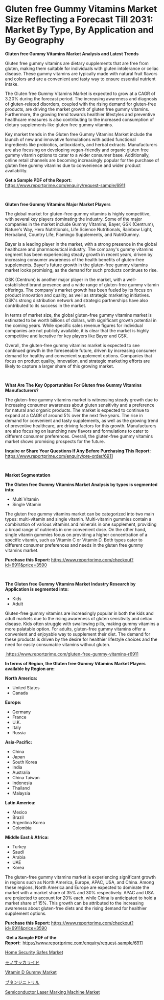<p><h1>Gluten free Gummy Vitamins Market Size Reflecting a Forecast Till 2031: Market By Type, By Application and By Geography</h1></p><p><strong>Gluten free Gummy Vitamins Market Analysis and Latest Trends</strong></p>
<p><p>Gluten free gummy vitamins are dietary supplements that are free from gluten, making them suitable for individuals with gluten intolerance or celiac disease. These gummy vitamins are typically made with natural fruit flavors and colors and are a convenient and tasty way to ensure essential nutrient intake.</p><p>The Gluten free Gummy Vitamins Market is expected to grow at a CAGR of 3.20% during the forecast period. The increasing awareness and diagnosis of gluten-related disorders, coupled with the rising demand for gluten-free products, are driving the market growth of gluten free gummy vitamins. Furthermore, the growing trend towards healthier lifestyles and preventive healthcare measures is also contributing to the increased consumption of dietary supplements like gluten free gummy vitamins.</p><p>Key market trends in the Gluten free Gummy Vitamins Market include the launch of new and innovative formulations with added functional ingredients like probiotics, antioxidants, and herbal extracts. Manufacturers are also focusing on developing vegan-friendly and organic gluten free gummy vitamin options to cater to a wider consumer base. Additionally, online retail channels are becoming increasingly popular for the purchase of gluten free gummy vitamins due to convenience and wider product availability.</p></p>
<p><strong>Get a Sample PDF of the Report:&nbsp;</strong> <a href="https://www.reportprime.com/enquiry/request-sample/6911">https://www.reportprime.com/enquiry/request-sample/6911</a></p>
<p>&nbsp;</p>
<p><strong>Gluten free Gummy Vitamins Major Market Players</strong></p>
<p><p>The global market for gluten-free gummy vitamins is highly competitive, with several key players dominating the industry. Some of the major companies in the market include Gummy Vitamins, Bayer, GSK (Centrum), Nature's Way, Hero Nutritionals, Life Science Nutritionals, Rainbow Light, Herbaland, Country Life, Flamingo Supplements, and NutriGummy.</p><p>Bayer is a leading player in the market, with a strong presence in the global healthcare and pharmaceutical industry. The company's gummy vitamins segment has been experiencing steady growth in recent years, driven by increasing consumer awareness of the health benefits of gluten-free supplements. Bayer's future growth in the gluten-free gummy vitamins market looks promising, as the demand for such products continues to rise.</p><p>GSK (Centrum) is another major player in the market, with a well-established brand presence and a wide range of gluten-free gummy vitamin offerings. The company's market growth has been fueled by its focus on product innovation and quality, as well as strategic marketing initiatives. GSK's strong distribution network and strategic partnerships have also contributed to its success in the market.</p><p>In terms of market size, the global gluten-free gummy vitamins market is estimated to be worth billions of dollars, with significant growth potential in the coming years. While specific sales revenue figures for individual companies are not publicly available, it is clear that the market is highly competitive and lucrative for key players like Bayer and GSK.</p><p>Overall, the gluten-free gummy vitamins market is expected to see continued growth in the foreseeable future, driven by increasing consumer demand for healthy and convenient supplement options. Companies that focus on product quality, innovation, and strategic marketing efforts are likely to capture a larger share of this growing market.</p></p>
<p>&nbsp;</p>
<p><strong>What Are The Key Opportunities For Gluten free Gummy Vitamins Manufacturers?</strong></p>
<p><p>The gluten-free gummy vitamins market is witnessing steady growth due to increasing consumer awareness about gluten sensitivity and a preference for natural and organic products. The market is expected to continue to expand at a CAGR of around 5% over the next five years. The rise in demand for convenient and tasty supplements, as well as the growing trend of preventive healthcare, are driving factors for this growth. Manufacturers are also focusing on launching new flavors and formulations to cater to different consumer preferences. Overall, the gluten-free gummy vitamins market shows promising prospects for the future.</p></p>
<p><strong>Inquire or Share Your Questions If Any Before Purchasing This Report:</strong> <a href="https://www.reportprime.com/enquiry/pre-order/6911">https://www.reportprime.com/enquiry/pre-order/6911</a></p>
<p>&nbsp;</p>
<p><strong>Market Segmentation</strong></p>
<p><strong>The Gluten free Gummy Vitamins Market Analysis by types is segmented into:</strong></p>
<p><ul><li>Multi Vitamin</li><li>Single Vitamin</li></ul></p>
<p><p>The gluten free gummy vitamins market can be categorized into two main types: multi-vitamin and single vitamin. Multi-vitamin gummies contain a combination of various vitamins and minerals in one supplement, providing a broad range of nutrients in one convenient dose. On the other hand, single vitamin gummies focus on providing a higher concentration of a specific vitamin, such as Vitamin C or Vitamin D. Both types cater to different consumer preferences and needs in the gluten free gummy vitamins market.</p></p>
<p><strong>Purchase this Report:&nbsp;</strong><a href="https://www.reportprime.com/checkout?id=6911&price=3590">https://www.reportprime.com/checkout?id=6911&price=3590</a></p>
<p>&nbsp;</p>
<p><strong>The Gluten free Gummy Vitamins Market Industry Research by Application is segmented into:</strong></p>
<p><ul><li>Kids</li><li>Adult</li></ul></p>
<p><p>Gluten-free gummy vitamins are increasingly popular in both the kids and adult markets due to the rising awareness of gluten sensitivity and celiac disease. Kids often struggle with swallowing pills, making gummy vitamins a more palatable option. For adults, gluten-free gummy vitamins offer a convenient and enjoyable way to supplement their diet. The demand for these products is driven by the desire for healthier lifestyle choices and the need for easily consumable vitamins without gluten.</p></p>
<p><a href="https://www.reportprime.com/gluten-free-gummy-vitamins-r6911">&nbsp;https://www.reportprime.com/gluten-free-gummy-vitamins-r6911</a></p>
<p><strong>In terms of Region, the Gluten free Gummy Vitamins Market Players available by Region are:</strong></p>
<p>
    <p> <strong> North America: </strong>
        <ul>
            <li>United States</li>
            <li>Canada</li>
        </ul>
        </p> 
    <p> <strong> Europe: </strong>
        <ul>
            <li>Germany</li>
            <li>France</li>
            <li>U.K.</li>
            <li>Italy</li>
            <li>Russia</li>
        </ul>
        </p> 
    <p> <strong> Asia-Pacific: </strong>
        <ul>
            <li>China</li>
            <li>Japan</li>
            <li>South Korea</li>
            <li>India</li>
            <li>Australia</li>
            <li>China Taiwan</li>
            <li>Indonesia</li>
            <li>Thailand</li>
            <li>Malaysia</li>
        </ul>
        </p> 
    <p> <strong> Latin America: </strong>
        <ul>
            <li>Mexico</li>
            <li>Brazil</li>
            <li>Argentina Korea</li>
            <li>Colombia</li>
        </ul>
        </p> 
    <p> <strong> Middle East & Africa: </strong>
        <ul>
            <li>Turkey</li>
            <li>Saudi</li>
            <li>Arabia</li>
            <li>UAE</li>
            <li>Korea</li>
        </ul>
    </p>
    </p>
<p><p>The gluten-free gummy vitamins market is experiencing significant growth in regions such as North America, Europe, APAC, USA, and China. Among these regions, North America and Europe are expected to dominate the market with a market share of 35% and 30% respectively. APAC and USA are projected to account for 20% each, while China is anticipated to hold a market share of 15%. This growth can be attributed to the increasing awareness about gluten-free diets and the rising demand for healthier supplement options.</p></p>
<p><strong>Purchase this Report: </strong><a href="https://www.reportprime.com/checkout?id=6911&price=3590">https://www.reportprime.com/checkout?id=6911&price=3590</a></p>
<p>&nbsp;<strong>Get a Sample PDF of the Report:&nbsp;&nbsp;</strong><a href="https://www.reportprime.com/enquiry/request-sample/6911">https://www.reportprime.com/enquiry/request-sample/6911</a></p>
<p><strong></strong></p>
<p><p><a href="https://www.linkedin.com/pulse/home-security-safes-market-insights-cagr-trends-growth-strategies-5isaf?trackingId=Or0OjnNjvlCUN7uOhg8AZg%3D%3D">Home Security Safes Market</a></p><p><a href="https://github.com/zjkmgcs938405/Market-Research-Report-List-2/blob/main/713446275720.md">モノサッカライド</a></p><p><a href="https://github.com/marthawweekle/Market-Research-Report-List-1/blob/main/vitamin-d-gummy-market.md">Vitamin D Gummy Market</a></p><p><a href="https://github.com/mohamedbakry57/Market-Research-Report-List-4/blob/main/963760575719.md">ブタンジニトリル</a></p><p><a href="https://www.linkedin.com/pulse/semiconductor-laser-marking-machine-market-competitive-analysis-ethgf?trackingId=QutpJBBlyeUwSPh1Yilo7Q%3D%3D">Semiconductor Laser Marking Machine Market</a></p></p>